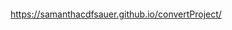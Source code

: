 ```Acesse a página utilizando o link abaixo:
```

https://samanthacdfsauer.github.io/convertProject/
